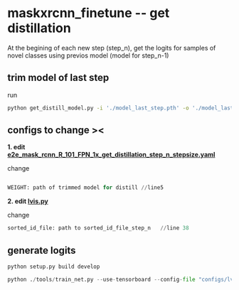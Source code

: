 # maskxrcnn_finetune -- get distillation

At the begining of each new step (step_n), get the logits for samples of novel classes using previos model (model for step_n-1)

## trim model of last step 
run
```bash
python get_distill_model.py -i './model_last_step.pth' -o './model_last_step_for_distill.pth'
```

## configs to change ><
**1. edit [e2e_mask_rcnn_R_101_FPN_1x_get_distillation_step_n_stepsize.yaml](https://github.com/JoyHuYY1412/maskxrcnn_finetune/blob/get_distillation/configs/lvis/e2e_mask_rcnn_R_101_FPN_1x_get_distillation_step1_160.yaml)**

change
```python

WEIGHT: path of trimmed model for distill //line5

```

**2. edit [lvis.py](https://github.com/JoyHuYY1412/maskxrcnn_finetune/blob/get_distillation/maskrcnn_benchmark/data/datasets/lvis.py)**

change
```python
sorted_id_file: path to sorted_id_file_step_n   //line 38
```


## generate logits

```python
python setup.py build develop

python ./tools/train_net.py --use-tensorboard --config-file "configs/lvis/e2e_mask_rcnn_R_50_FPN_1x_get_distillation_step_n_stepsize.yaml" MODEL.RPN.FPN_POST_NMS_TOP_N_TRAIN 1000
```
